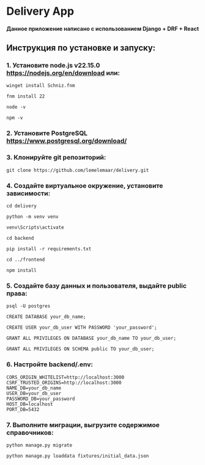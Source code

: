 # Delivery App
#### Данное приложение написано с использованием Django + DRF + React

## Инструкция по установке и запуску:

### 1. Установите node.js v22.15.0 https://nodejs.org/en/download или:
```commandline
winget install Schniz.fnm

fnm install 22

node -v 

npm -v 
```
### 2. Установите PostgreSQL https://www.postgresql.org/download/

### 3. Клонируйте git репозиторий:
```commandline
git clone https://github.com/lemelemaar/delivery.git
```

### 4. Создайте виртуальное окружение, установите зависимости:
```commandline
cd delivery

python -m venv venv

venv\Scripts\activate

cd backend

pip install -r requirements.txt

cd ../frontend

npm install
```

### 5. Создайте базу данных и пользователя, выдайте public права:
```commandline
psql -U postgres

CREATE DATABASE your_db_name;

CREATE USER your_db_user WITH PASSWORD 'your_password';

GRANT ALL PRIVILEGES ON DATABASE your_db_name TO your_db_user;

GRANT ALL PRIVILEGES ON SCHEMA public TO your_db_user;
```

### 6. Настройте backend/.env:
```
CORS_ORIGIN_WHITELIST=http://localhost:3000
CSRF_TRUSTED_ORIGINS=http://localhost:3000
NAME_DB=your_db_name
USER_DB=your_db_user
PASSWORD_DB=your_password
HOST_DB=localhost
PORT_DB=5432
```

### 7. Выполните миграции, выгрузите содержимое справочников:
```commandline
python manage.py migrate

python manage.py loaddata fixtures/initial_data.json
```
